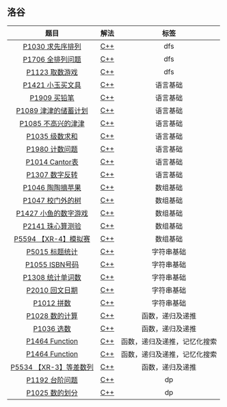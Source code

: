 ## 洛谷

|题目|解法|标签|
|:--:|:--:|:--:|
|[P1030 求先序排列](https://www.luogu.com.cn/problem/P1030)|[C++](C++/求先序排列.cpp)|dfs|
|[P1706 全排列问题](https://www.luogu.com.cn/problem/P1706)|[C++](C++/全排列问题.cpp)|dfs|
|[P1123 取数游戏](https://www.luogu.com.cn/problem/P1123)|[C++](C++/取数游戏.cpp)|dfs|
|[P1421 小玉买文具](https://www.luogu.com.cn/problem/P1421)|[C++](C++/小玉买文具.cpp)|语言基础|
|[P1909 买铅笔](https://www.luogu.com.cn/problem/P1909)|[C++](C++/买铅笔.cpp)|语言基础|
|[P1089 津津的储蓄计划](https://www.luogu.com.cn/problem/P1089)|[C++](C++/津津的储蓄计划.cpp)|语言基础|
|[P1085 不高兴的津津](https://www.luogu.com.cn/problem/P1085)|[C++](C++/不高兴的津津.cpp)|语言基础|
|[P1035 级数求和](https://www.luogu.com.cn/problem/P1035)|[C++](C++/级数求和.cpp)|语言基础|
|[P1980 计数问题](https://www.luogu.com.cn/problem/P1980)|[C++](C++/计数问题.cpp)|语言基础|
|[P1014 Cantor表](https://www.luogu.com.cn/problem/P1014)|[C++](C++/Cantor表.cpp)|语言基础|
|[P1307 数字反转](https://www.luogu.com.cn/problem/P1307)|[C++](C++/数字反转.cpp)|语言基础|
|[P1046 陶陶摘苹果](https://www.luogu.com.cn/problem/P1046)|[C++](C++/陶陶摘苹果.cpp)|数组基础|
|[P1047 校门外的树](https://www.luogu.com.cn/problem/P1047)|[C++](C++/校门外的树.cpp)|数组基础|
|[P1427 小鱼的数字游戏](https://www.luogu.com.cn/problem/P1427)|[C++](C++/小鱼的数字游戏.cpp)|数组基础|
|[P2141 珠心算测验](https://www.luogu.com.cn/problem/P2141)|[C++](C++/珠心算测验.cpp)|数组基础|
|[P5594 【XR-4】模拟赛](https://www.luogu.com.cn/problem/P5594)|[C++](C++/【XR-4】模拟赛.cpp)|数组基础|
|[P5015 标题统计](https://www.luogu.com.cn/problem/P5015)|[C++](C++/标题统计.cpp)|字符串基础|
|[P1055 ISBN号码](https://www.luogu.com.cn/problem/P1055)|[C++](C++/ISBN号码.cpp)|字符串基础|
|[P1308 统计单词数](https://www.luogu.com.cn/problem/P1308)|[C++](C++/统计单词数.cpp)|字符串基础|
|[P2010 回文日期](https://www.luogu.com.cn/problem/P2010)|[C++](C++/回文日期.cpp)|字符串基础|
|[P1012 拼数](https://www.luogu.com.cn/problem/P1012)|[C++](C++/拼数.cpp)|字符串基础|
|[P1028 数的计算](https://www.luogu.com.cn/problem/P1028)|[C++](C++/数的计算.cpp)|函数，递归及递推|
|[P1036 选数](https://www.luogu.com.cn/problem/P1036)|[C++](C++/选数.cpp)|函数，递归及递推|
|[P1464 Function](https://www.luogu.com.cn/problem/P1464)|[C++](C++/Function.cpp)|函数，递归及递推，记忆化搜索|
|[P1464 Function](https://www.luogu.com.cn/problem/P1464)|[C++](C++/Function.cpp)|函数，递归及递推，记忆化搜索|
|[P5534 【XR-3】等差数列](https://www.luogu.com.cn/problem/P5534)|[C++](C++/【XR-3】等差数列.cpp)|函数，递归及递推|
|[P1192 台阶问题](https://www.luogu.com.cn/problem/P1192)|[C++](C++/台阶问题.cpp)|dp|
|[P1025 数的划分](https://www.luogu.com.cn/problem/P1025)|[C++](C++/数的划分.cpp)|dp|


